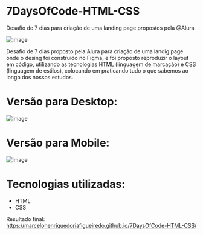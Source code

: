 # 7DaysOfCode-HTML-CSS
 Desafio de 7 dias para criação de uma landing page propostos pela @Alura

![image](https://user-images.githubusercontent.com/68343463/162724019-47c6da5f-5f8e-49b8-8da8-aeb4ad568dc4.png)

Desafio de 7 dias proposto pela Alura para criação de uma landig page onde o desing foi construído no Figma, e foi proposto reproduzir o layout em código, utilizando as tecnologias HTML (linguagem de marcação) e CSS (linguagem de estilos), colocando em praticando tudo o que sabemos ao longo dos nossos estudos.


# Versão para Desktop:
![image](https://user-images.githubusercontent.com/68343463/162725104-fdaaafdd-cbc0-409d-b4bc-a0c9ab56131d.png)


# Versão para Mobile:
![image](https://user-images.githubusercontent.com/68343463/162725468-96f501fe-29b0-4c6c-89db-8bc6293adc42.png)

# Tecnologias utilizadas:
* HTML
* CSS

Resultado final: https://marcelohenriquedoriafigueiredo.github.io/7DaysOfCode-HTML-CSS/
